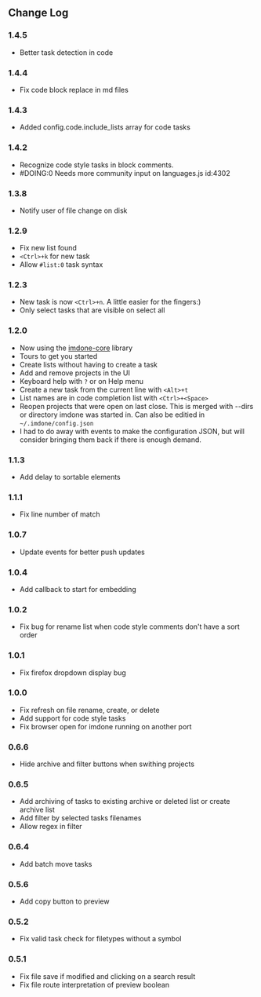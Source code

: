 Change Log
----
### 1.4.5
- Better task detection in code

### 1.4.4
- Fix code block replace in md files

### 1.4.3
- Added config.code.include_lists array for code tasks

### 1.4.2
- Recognize code style tasks in block comments.  
- #DOING:0 Needs more community input on languages.js id:4302

### 1.3.8
- Notify user of file change on disk

### 1.2.9
- Fix new list found
- `<Ctrl>+k` for new task
- Allow `#list:0` task syntax

### 1.2.3
- New task is now `<Ctrl>+n`. A little easier for the fingers:)
- Only select tasks that are visible on select all

### 1.2.0
- Now using the [imdone-core](https://www.npmjs.org/package/imdone-core) library
- Tours to get you started
- Create lists without having to create a task
- Add and remove projects in the UI
- Keyboard help with `?` or on Help menu
- Create a new task from the current line with `<Alt>+t`
- List names are in code completion list with `<Ctrl>+<Space>`
- Reopen projects that were open on last close.  This is merged with --dirs or directory imdone was started in.  Can also be editied in `~/.imdone/config.json`
- I had to do away with events to make the configuration JSON, but will consider bringing them back if there is enough demand.

### 1.1.3
- Add delay to sortable elements

### 1.1.1
- Fix line number of match

### 1.0.7
- Update events for better push updates

### 1.0.4
- Add callback to start for embedding

### 1.0.2
- Fix bug for rename list when code style comments don't have a sort order

### 1.0.1
- Fix firefox dropdown display bug

### 1.0.0
- Fix refresh on file rename, create, or delete
- Add support for code style tasks
- Fix browser open for imdone running on another port

### 0.6.6
- Hide archive and filter buttons when swithing projects

### 0.6.5
- Add archiving of tasks to existing archive or deleted list or create archive list
- Add filter by selected tasks filenames
- Allow regex in filter

### 0.6.4
- Add batch move tasks

### 0.5.6
- Add copy button to preview

### 0.5.2
- Fix valid task check for filetypes without a symbol

### 0.5.1
- Fix file save if modified and clicking on a search result
- Fix file route interpretation of preview boolean
